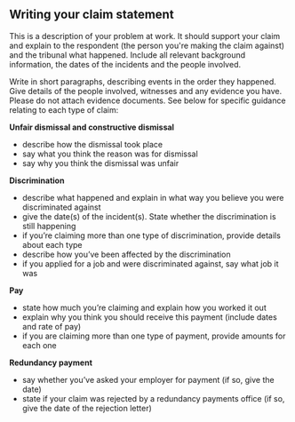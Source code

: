 ## Writing your claim statement

This is a description of your problem at work. It should support your claim and explain to the respondent (the person you're making the claim against) and the tribunal what happened. Include all relevant background information, the dates of the incidents and the people involved.

Write in short paragraphs, describing events in the order they happened. Give details of the people involved, witnesses and any evidence you have. Please do not attach evidence documents. See below for specific guidance relating to each type of claim:

__Unfair dismissal and constructive dismissal__

- describe how the dismissal took place
- say what you think the reason was for dismissal
- say why you think the dismissal was unfair

__Discrimination__

- describe what happened and explain in what way you believe you were discriminated against
- give the date(s) of the incident(s). State whether the discrimination is still happening
- if you’re claiming more than one type of discrimination, provide details about each type
- describe how you’ve been affected by the discrimination
- if you applied for a job and were discriminated against, say what job it was

__Pay__

- state how much you’re claiming and explain how you worked it out
- explain why you think you should receive this payment (include dates and rate of pay)
- if you are claiming more than one type of payment, provide amounts for each one

__Redundancy payment__

- say whether you’ve asked your employer for payment (if so, give the date)
- state if your claim was rejected by a redundancy payments office (if so, give the date of the rejection letter)
